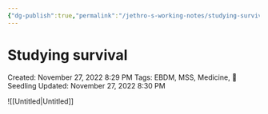 ```yaml
---
{"dg-publish":true,"permalink":"/jethro-s-working-notes/studying-survival/","dgPassFrontmatter":true}
---
```



# Studying survival

Created: November 27, 2022 8:29 PM
Tags: EBDM, MSS, Medicine, 🌱Seedling
Updated: November 27, 2022 8:30 PM

![[Untitled\|Untitled]]